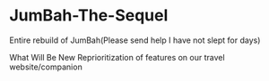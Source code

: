 # JumBah-The-Sequel
Entire rebuild of JumBah(Please send help I have not slept for days)

What Will Be New
Reprioritization of features on our travel website/companion
